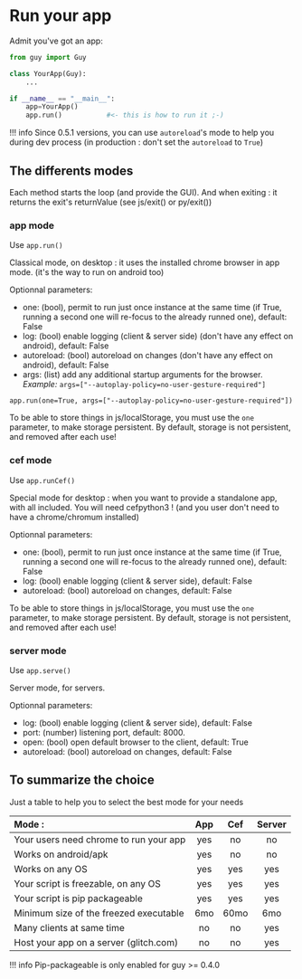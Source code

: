 # Run your app

Admit you've got an app:

```python
from guy import Guy

class YourApp(Guy):
    ...

if __name__ == "__main__":
    app=YourApp()
    app.run()           #<- this is how to run it ;-)
```

!!! info
    Since 0.5.1 versions, you can use `autoreload`'s mode to help you during dev process (in production : don't set the `autoreload` to `True`)


## The differents modes
Each method starts the loop (and provide the GUI). And when exiting : it returns the exit's returnValue (see js/exit() or py/exit())
### app mode

Use `app.run()`

Classical mode, on desktop : it uses the installed chrome browser in app mode. (it's the way to run on android too)

Optionnal parameters:

 - one: (bool), permit to run just once instance at the same time (if True, running a second one will re-focus to the already runned one), default: False
 - log: (bool) enable logging (client & server side) (don't have any effect on android), default: False
 - autoreload: (bool) autoreload on changes (don't have any effect on android), default: False
 - args: (list) add any additional startup arguments for the browser. _Example:_ `args=["--autoplay-policy=no-user-gesture-required"]`


`app.run(one=True, args=["--autoplay-policy=no-user-gesture-required"])`

To be able to store things in js/localStorage, you must use the `one` parameter, to make storage persistent. By default, storage is not persistent, and removed after each use!


### cef mode

Use `app.runCef()`

Special mode for desktop : when you want to provide a standalone app, with all included. You will need cefpython3 !
(and you user don't need to have a chrome/chromum installed)

Optionnal parameters:

 - one: (bool), permit to run just once instance at the same time (if True, running a second one will re-focus to the already runned one), default: False
 - log: (bool) enable logging (client & server side), default: False
 - autoreload: (bool) autoreload on changes, default: False

To be able to store things in js/localStorage, you must use the `one` parameter, to make storage persistent. By default, storage is not persistent, and removed after each use!


### server mode

Use `app.serve()`

Server mode, for servers.

Optionnal parameters:

 - log: (bool) enable logging (client & server side), default: False
 - port: (number) listening port, default: 8000.
 - open: (bool) open default browser to the client, default: True
 - autoreload: (bool) autoreload on changes, default: False


## To summarize the choice

Just a table to help you to select the best mode for your needs

 | Mode :                                 | App | Cef  | Server |
 |:---------------------------------------|:---:|:----:|:------:|
 | Your users need chrome to run your app | yes | no   | no     |
 | Works on android/apk                   | yes | no   | no     |
 | Works on any OS                        | yes | yes  | yes    |
 | Your script is freezable, on any OS    | yes | yes  | yes    | 
 | Your script is pip packageable         | yes | yes  | yes    | 
 | Minimum size of the freezed executable | 6mo | 60mo | 6mo    |
 | Many clients at same time              | no  | no   | yes    |
 | Host your app on a server (glitch.com) | no  | no   | yes    |

!!! info
    Pip-packageable is only enabled for guy >= 0.4.0
    